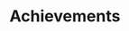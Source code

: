 ---
layout: profiles
permalink: /people/
title: Achievements
description:
nav: true
nav_order: 4

profiles:
  # if you want to include more than one profile, just replicate the following block
  # and create one content file for each profile inside _pages/
  - align: right
    image: achievement1.jpg
    content: Achievement1.md
    image_circular: false # crops the image to make it circular

  - align: left
    image: achievement2.jpg
    content: Achievement2.md
    image_circular: false # crops the image to make it circular

  - align: right
    image: achievement4.png
    content: Achievement4.md
    image_circular: false # crops the image to make it circular

  - align: left
    image: achievement3.jpg
    content: Achievement3.md
    image_circular: false # crops the image to make it circular

  - align: right
    image: achievement5.jpg
    content: Achievement5.md
    image_circular: false # crops the image to make it circular
---